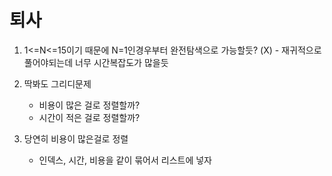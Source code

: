 # 퇴사

1. 1<=N<=15이기 때문에 N=1인경우부터 완전탐색으로 가능할듯? (X) - 재귀적으로 풀어야되는데 너무 시간복잡도가 많을듯

2. 딱봐도 그리디문제

   - 비용이 많은 걸로 정렬할까?
   - 시간이 적은 걸로 정렬할까?

3. 당연히 비용이 많은걸로 정렬
   - 인덱스, 시간, 비용을 같이 묶어서 리스트에 넣자
